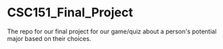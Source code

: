 # CSC151_Final_Project
The repo for our final project for our game/quiz about a person's potential major based on their choices. 
